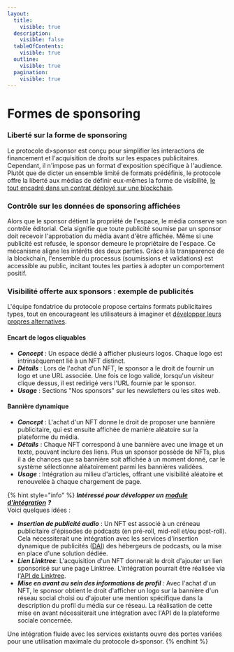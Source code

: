 ```yaml
---
layout:
  title:
    visible: true
  description:
    visible: false
  tableOfContents:
    visible: true
  outline:
    visible: true
  pagination:
    visible: true
---
```


# Formes de sponsoring

### Liberté sur la forme de sponsoring&#x20;

Le protocole d>sponsor est conçu pour simplifier les interactions de financement et l'acquisition de droits sur les espaces publicitaires. Cependant, il n'impose pas un format d'exposition spécifique à l'audience. Plutôt que de dicter un ensemble limité de formats prédéfinis, le protocole offre la liberté aux médias de définir eux-mêmes la forme de visibilité, [le tout encadré dans un contrat déployé sur une blockchain](../technologie/smart-contracts/).

### Contrôle sur les données de sponsoring affichées

Alors que le sponsor détient la propriété de l'espace, le média conserve son contrôle éditorial. Cela signifie que toute publicité soumise par un sponsor doit recevoir l'approbation du média avant d'être affichée. Même si une publicité est refusée, le sponsor demeure le propriétaire de l'espace. Ce mécanisme aligne les intérêts des deux parties. Grâce à la transparence de la blockchain, l'ensemble du processus (soumissions et validations) est accessible au public, incitant toutes les parties à adopter un comportement positif.

### Visibilité offerte aux sponsors : exemple de publicités

L'équipe fondatrice du protocole propose certains formats publicitaires types, tout en encourageant les utilisateurs à imaginer et [développer leurs propres alternatives](../technologie/modules-dintegration/).

#### Encart de logos cliquables

* _**Concept**_ : Un espace dédié à afficher plusieurs logos. Chaque logo est intrinsèquement lié à un NFT distinct.
* _**Détails**_ : Lors de l'achat d'un NFT, le sponsor a le droit de fournir un logo et une URL associée. Une fois ce logo validé, lorsqu'un visiteur clique dessus, il est redirigé vers l'URL fournie par le sponsor.
* _**Usage**_ : Sections "Nos sponsors" sur les newsletters ou les sites web.

#### Bannière dynamique&#x20;

* _**Concept**_ : L'achat d'un NFT donne le droit de proposer une bannière publicitaire, qui est ensuite affichée de manière aléatoire sur la plateforme du média.
* _**Détails**_ : Chaque NFT correspond à une bannière avec une image et un texte, pouvant inclure des liens. Plus un sponsor possède de NFTs, plus il a de chances que sa bannière soit affichée à un moment donné, car le système sélectionne aléatoirement parmi les bannières validées.
* _**Usage**_ : Intégration au milieu d'articles, offrant une visibilité aléatoire et renouvelée à chaque chargement de page.

{% hint style="info" %}
_**Intéressé pour développer un**_ [_**module d'intégration**_](../technologie/modules-dintegration/) _**?**_\
Voici quelques idées :

* _**Insertion de publicité audio**_ : Un NFT est associé à un créneau publicitaire d'épisodes de podcasts (en pré-roll, mid-roll et/ou post-roll). Cela nécessiterait une intégration avec les services d'insertion dynamique de publicités ([DAI](https://www.adresultsmedia.com/news-insights/dynamic-ad-insertion-for-podcasts/)) des hébergeurs de podcasts, ou la mise en place d'une solution dédiée.
* _**Lien Linktree**_: L'acquisition d'un NFT donnerait le droit d'ajouter un lien sponsorisé sur une page Linktree. L'intégration pourrait être réalisée via l'[API de Linktree](https://documenter.getpostman.com/view/14039622/Tzsik4P8).
* _**Mise en avant au sein des informations de profil**_ : Avec l'achat d'un NFT, le sponsor obtient le droit d'afficher un logo sur la bannière d'un réseau social choisi ou d'ajouter une mention spécifique dans la description du profil du média sur ce réseau. La réalisation de cette mise en avant nécessiterait une intégration avec l'API de la plateforme sociale concernée.

Une intégration fluide avec les services existants ouvre des portes variées pour une utilisation maximale du protocole d>sponsor.
{% endhint %}



